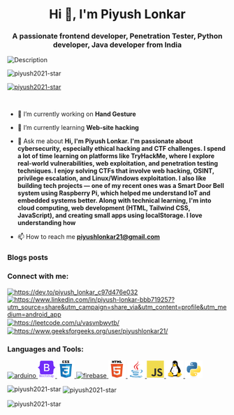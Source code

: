 <h1 align="center">Hi 👋, I'm Piyush Lonkar</h1>
<h3 align="center">A passionate frontend developer, Penetration Tester, Python developer, Java developer from India</h3>
<img src="https://www.reddit.com/media?url=https%3A%2F%2Fpreview.redd.it%2F7hvs58an33e41.gif%3Fwidth%3D930%26auto%3Dwebp%26s%3Dfc2ed95a75ff66619765f2ba742c6ab504847cd2" alt="Description" width="300"/>

<p align="left"> <img src="https://komarev.com/ghpvc/?username=piyush2021-star&label=Profile%20views&color=0e75b6&style=flat" alt="piyush2021-star" /> </p>

<p align="left"> <a href="https://github.com/ryo-ma/github-profile-trophy"><img src="https://github-profile-trophy.vercel.app/?username=piyush2021-star" alt="piyush2021-star" /></a> </p>

<p align="left"> <a href="https://twitter.com/" target="blank"><img src="https://img.shields.io/twitter/follow/?logo=twitter&style=for-the-badge" alt="" /></a> </p>

- 🔭 I’m currently working on **Hand Gesture**

- 🌱 I’m currently learning **Web-site hacking**

- 💬 Ask me about **Hi, I'm Piyush Lonkar. I'm passionate about cybersecurity, especially ethical hacking and CTF challenges. I spend a lot of time learning on platforms like TryHackMe, where I explore real-world vulnerabilities, web exploitation, and penetration testing techniques. I enjoy solving CTFs that involve web hacking, OSINT, privilege escalation, and Linux/Windows exploitation. I also like building tech projects — one of my recent ones was a Smart Door Bell system using Raspberry Pi, which helped me understand IoT and embedded systems better. Along with technical learning, I'm into cloud computing, web development (HTML, Tailwind CSS, JavaScript), and creating small apps using localStorage. I love understanding how**

- 📫 How to reach me **piyushlonkar21@gmail.com**

### Blogs posts
<!-- BLOG-POST-LIST:START -->
<!-- BLOG-POST-LIST:END -->

<h3 align="left">Connect with me:</h3>
<p align="left">
<a href="https://dev.to/https://dev.to/piyush_lonkar_c97d476e032" target="blank"><img align="center" src="https://raw.githubusercontent.com/rahuldkjain/github-profile-readme-generator/master/src/images/icons/Social/devto.svg" alt="https://dev.to/piyush_lonkar_c97d476e032" height="30" width="40" /></a>
<a href="https://linkedin.com/in/https://www.linkedin.com/in/piyush-lonkar-bbb719257?utm_source=share&utm_campaign=share_via&utm_content=profile&utm_medium=android_app" target="blank"><img align="center" src="https://raw.githubusercontent.com/rahuldkjain/github-profile-readme-generator/master/src/images/icons/Social/linked-in-alt.svg" alt="https://www.linkedin.com/in/piyush-lonkar-bbb719257?utm_source=share&utm_campaign=share_via&utm_content=profile&utm_medium=android_app" height="30" width="40" /></a>
<a href="https://www.leetcode.com/https://leetcode.com/u/vasvnbwvtb/" target="blank"><img align="center" src="https://raw.githubusercontent.com/rahuldkjain/github-profile-readme-generator/master/src/images/icons/Social/leet-code.svg" alt="https://leetcode.com/u/vasvnbwvtb/" height="30" width="40" /></a>
<a href="https://auth.geeksforgeeks.org/user/https://www.geeksforgeeks.org/user/piyushlonkar21/" target="blank"><img align="center" src="https://raw.githubusercontent.com/rahuldkjain/github-profile-readme-generator/master/src/images/icons/Social/geeks-for-geeks.svg" alt="https://www.geeksforgeeks.org/user/piyushlonkar21/" height="30" width="40" /></a>
</p>

<h3 align="left">Languages and Tools:</h3>
<p align="left"> <a href="https://www.arduino.cc/" target="_blank" rel="noreferrer"> <img src="https://cdn.worldvectorlogo.com/logos/arduino-1.svg" alt="arduino" width="40" height="40"/> </a> <a href="https://getbootstrap.com" target="_blank" rel="noreferrer"> <img src="https://raw.githubusercontent.com/devicons/devicon/master/icons/bootstrap/bootstrap-plain-wordmark.svg" alt="bootstrap" width="40" height="40"/> </a> <a href="https://www.w3schools.com/css/" target="_blank" rel="noreferrer"> <img src="https://raw.githubusercontent.com/devicons/devicon/master/icons/css3/css3-original-wordmark.svg" alt="css3" width="40" height="40"/> </a> <a href="https://firebase.google.com/" target="_blank" rel="noreferrer"> <img src="https://www.vectorlogo.zone/logos/firebase/firebase-icon.svg" alt="firebase" width="40" height="40"/> </a> <a href="https://www.w3.org/html/" target="_blank" rel="noreferrer"> <img src="https://raw.githubusercontent.com/devicons/devicon/master/icons/html5/html5-original-wordmark.svg" alt="html5" width="40" height="40"/> </a> <a href="https://www.java.com" target="_blank" rel="noreferrer"> <img src="https://raw.githubusercontent.com/devicons/devicon/master/icons/java/java-original.svg" alt="java" width="40" height="40"/> </a> <a href="https://developer.mozilla.org/en-US/docs/Web/JavaScript" target="_blank" rel="noreferrer"> <img src="https://raw.githubusercontent.com/devicons/devicon/master/icons/javascript/javascript-original.svg" alt="javascript" width="40" height="40"/> </a> <a href="https://www.linux.org/" target="_blank" rel="noreferrer"> <img src="https://raw.githubusercontent.com/devicons/devicon/master/icons/linux/linux-original.svg" alt="linux" width="40" height="40"/> </a> <a href="https://www.python.org" target="_blank" rel="noreferrer"> <img src="https://raw.githubusercontent.com/devicons/devicon/master/icons/python/python-original.svg" alt="python" width="40" height="40"/> </a> </p>

<p><img align="left" src="https://github-readme-stats.vercel.app/api/top-langs?username=piyush2021-star&show_icons=true&locale=en&layout=compact" alt="piyush2021-star" /></p>

<p>&nbsp;<img align="center" src="https://github-readme-stats.vercel.app/api?username=piyush2021-star&show_icons=true&locale=en" alt="piyush2021-star" /></p>

<p><img align="center" src="https://github-readme-streak-stats.herokuapp.com/?user=piyush2021-star&" alt="piyush2021-star" /></p>
